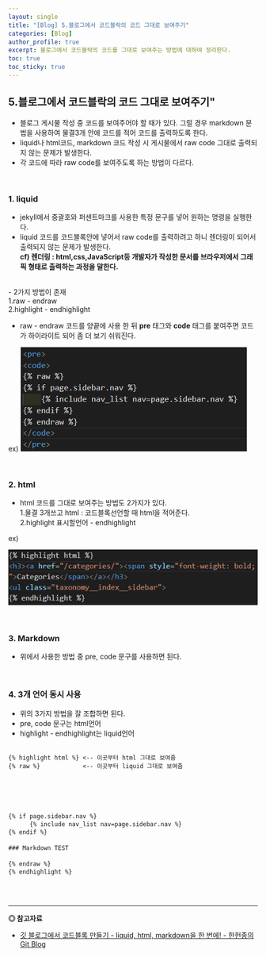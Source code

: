 ```yaml
---
layout: single
title: "[Blog] 5.블로그에서 코드블락의 코드 그대로 보여주기"
categories: [Blog]
author_profile: true
excerpt: 블로그에서 코드블락의 코드를 그대로 보여주는 방법에 대하여 정리한다.
toc: true
toc_sticky: true
---
```


## 5.블로그에서 코드블락의 코드 그대로 보여주기"
- 블로그 게시물 작성 중 코드를 보여주어야 할 때가 있다.
그럴 경우 markdown 문법을 사용하여 물결3개 안에 코드를 적어 코드를 출력하도록 한다.
- liquid나 html코드, markdown 코드 작성 시 게시물에서 raw code 그대로 출력되지 않는 문제가 발생한다.
- 각 코드에 따라 raw code를 보여주도록 하는 방법이 다르다.

<br>

### 1. liquid
- jekyll에서 중괄호와 퍼센트마크를 사용한 특정 문구를 넣어 원하는 명령을 실행한다.
- liquid 코드를 코드블록안에 넣어서 raw code를 출력하려고 하니 렌더링이 되어서 출력되지 않는 문제가 발생한다.<br>
**cf) 렌더링 : html,css,JavaScript등 개발자가 작성한 문서를 브라우저에서 그래픽 형태로 출력하는 과정을 말한다.**
<br>
- 2가지 방법이 존재<br>
    1.raw - endraw<br>
    2.highlight - endhighlight

- raw - endraw 코드를 양끝에 사용 한 뒤 **pre** 태그와 **code** 태그를 붙여주면 코드가 하이라이트 되어 좀 더 보기 쉬워진다.

ex)
![pre-code 사용](/assets/img/blog/5_blog_code_1.png)

<br>

### 2. html
- html 코드를 그대로 보여주는 방법도 2가지가 있다.<br>
    1.물결 3개쓰고 html : 코드블록선언할 때 html을 적어준다.<br>
    2.highlight 표시할언어 - endhighlight<br>

ex)

![pre-code 사용](/assets/img/blog/5_blog_code_2.png)

<br>

### 3. Markdown

- 위에서 사용한 방법 중 pre, code 문구를 사용하면 된다.

<br>

### 4. 3개 언어 동시 사용
- 위의 3가지 방법을 잘 조합하면 된다.
- pre, code 문구는 html언어
- highlight - endhighlight는 liquid언어


<pre>
<code>
{% highlight html %} <-- 이곳부터 html 그대로 보여줌
{% raw %}            <-- 이곳부터 liquid 그대로 보여줌

<ul class="taxonomy__index__sidebar">
</ul>

{% if page.sidebar.nav %}
      {% include nav_list nav=page.sidebar.nav %}
{% endif %}

### Markdown TEST

{% endraw %}
{% endhighlight %}
</code>
</pre>


<br>

------------------
**◎ 참고자료**

- [깃 블로그에서 코드블록 만들기 - liquid, html, markdown을 한 번에! - 한헌종의 Git Blog](https://hhj6212.github.io/blog/2020/08/22/Jekyll-highlight-codeblock.html)